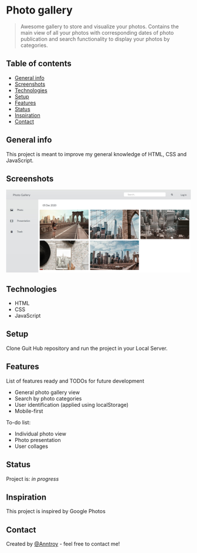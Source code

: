 # Photo gallery
> Awesome gallery to store and visualize your photos. Contains the main view of all your photos with corresponding dates of photo publication and search functionality to display your photos by categories.

## Table of contents
* [General info](#general-info)
* [Screenshots](#screenshots)
* [Technologies](#technologies)
* [Setup](#setup)
* [Features](#features)
* [Status](#status)
* [Inspiration](#inspiration)
* [Contact](#contact)

## General info
This project is meant to improve my general knowledge of HTML, CSS and JavaScript.

## Screenshots
![Example screenshot](./assets/img/photo-gallery-screenshot.jpg)

## Technologies
* HTML
* CSS
* JavaScript

## Setup
Clone Guit Hub repository and run the project in your Local Server.

## Features
List of features ready and TODOs for future development
* General photo gallery view
* Search by photo categories
* User identification (applied using localStorage)
* Mobile-first

To-do list:
* Individual photo view
* Photo presentation
* User collages

## Status
Project is: _in progress_

## Inspiration
This project is inspired by Google Photos

## Contact
Created by [@Anntroy](https://github.com/Anntroy) - feel free to contact me!
